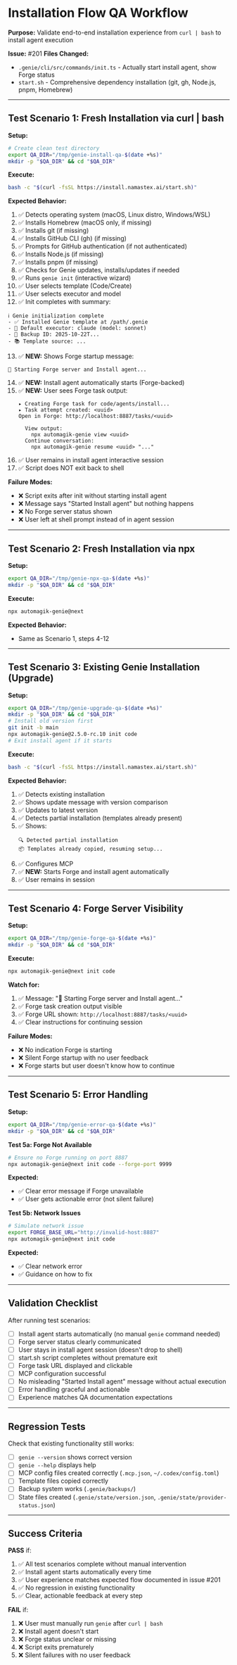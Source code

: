 # Installation Flow QA Workflow

**Purpose:** Validate end-to-end installation experience from `curl | bash` to install agent execution

**Issue:** #201
**Files Changed:**
- `.genie/cli/src/commands/init.ts` - Actually start install agent, show Forge status
- `start.sh` - Comprehensive dependency installation (git, gh, Node.js, pnpm, Homebrew)

---

## Test Scenario 1: Fresh Installation via curl | bash

**Setup:**
```bash
# Create clean test directory
export QA_DIR="/tmp/genie-install-qa-$(date +%s)"
mkdir -p "$QA_DIR" && cd "$QA_DIR"
```

**Execute:**
```bash
bash -c "$(curl -fsSL https://install.namastex.ai/start.sh)"
```

**Expected Behavior:**
1. ✅ Detects operating system (macOS, Linux distro, Windows/WSL)
2. ✅ Installs Homebrew (macOS only, if missing)
3. ✅ Installs git (if missing)
4. ✅ Installs GitHub CLI (gh) (if missing)
5. ✅ Prompts for GitHub authentication (if not authenticated)
6. ✅ Installs Node.js (if missing)
7. ✅ Installs pnpm (if missing)
8. ✅ Checks for Genie updates, installs/updates if needed
9. ✅ Runs `genie init` (interactive wizard)
10. ✅ User selects template (Code/Create)
11. ✅ User selects executor and model
12. ✅ Init completes with summary:
   ```
   ℹ️ Genie initialization complete
   - ✅ Installed Genie template at /path/.genie
   - 🔌 Default executor: claude (model: sonnet)
   - 💾 Backup ID: 2025-10-22T...
   - 📚 Template source: ...
   ```
13. ✅ **NEW:** Shows Forge startup message:
   ```
   🚀 Starting Forge server and Install agent...
   ```
14. ✅ **NEW:** Install agent automatically starts (Forge-backed)
15. ✅ **NEW:** User sees Forge task output:
    ```
    ▸ Creating Forge task for code/agents/install...
    ▸ Task attempt created: <uuid>
    Open in Forge: http://localhost:8887/tasks/<uuid>

      View output:
        npx automagik-genie view <uuid>
      Continue conversation:
        npx automagik-genie resume <uuid> "..."
    ```
16. ✅ User remains in install agent interactive session
17. ✅ Script does NOT exit back to shell

**Failure Modes:**
- ❌ Script exits after init without starting install agent
- ❌ Message says "Started Install agent" but nothing happens
- ❌ No Forge server status shown
- ❌ User left at shell prompt instead of in agent session

---

## Test Scenario 2: Fresh Installation via npx

**Setup:**
```bash
export QA_DIR="/tmp/genie-npx-qa-$(date +%s)"
mkdir -p "$QA_DIR" && cd "$QA_DIR"
```

**Execute:**
```bash
npx automagik-genie@next
```

**Expected Behavior:**
- Same as Scenario 1, steps 4-12

---

## Test Scenario 3: Existing Genie Installation (Upgrade)

**Setup:**
```bash
export QA_DIR="/tmp/genie-upgrade-qa-$(date +%s)"
mkdir -p "$QA_DIR" && cd "$QA_DIR"
# Install old version first
git init -b main
npx automagik-genie@2.5.0-rc.10 init code
# Exit install agent if it starts
```

**Execute:**
```bash
bash -c "$(curl -fsSL https://install.namastex.ai/start.sh)"
```

**Expected Behavior:**
1. ✅ Detects existing installation
2. ✅ Shows update message with version comparison
3. ✅ Updates to latest version
4. ✅ Detects partial installation (templates already present)
5. ✅ Shows:
   ```
   🔍 Detected partial installation
   📦 Templates already copied, resuming setup...
   ```
6. ✅ Configures MCP
7. ✅ **NEW:** Starts Forge and install agent automatically
8. ✅ User remains in session

---

## Test Scenario 4: Forge Server Visibility

**Setup:**
```bash
export QA_DIR="/tmp/genie-forge-qa-$(date +%s)"
mkdir -p "$QA_DIR" && cd "$QA_DIR"
```

**Execute:**
```bash
npx automagik-genie@next init code
```

**Watch for:**
1. ✅ Message: "🚀 Starting Forge server and Install agent..."
2. ✅ Forge task creation output visible
3. ✅ Forge URL shown: `http://localhost:8887/tasks/<uuid>`
4. ✅ Clear instructions for continuing session

**Failure Modes:**
- ❌ No indication Forge is starting
- ❌ Silent Forge startup with no user feedback
- ❌ Forge starts but user doesn't know how to continue

---

## Test Scenario 5: Error Handling

**Setup:**
```bash
export QA_DIR="/tmp/genie-error-qa-$(date +%s)"
mkdir -p "$QA_DIR" && cd "$QA_DIR"
```

**Test 5a: Forge Not Available**
```bash
# Ensure no Forge running on port 8887
npx automagik-genie@next init code --forge-port 9999
```

**Expected:**
- ✅ Clear error message if Forge unavailable
- ✅ User gets actionable error (not silent failure)

**Test 5b: Network Issues**
```bash
# Simulate network issue
export FORGE_BASE_URL="http://invalid-host:8887"
npx automagik-genie@next init code
```

**Expected:**
- ✅ Clear network error
- ✅ Guidance on how to fix

---

## Validation Checklist

After running test scenarios:

- [ ] Install agent starts automatically (no manual `genie` command needed)
- [ ] Forge server status clearly communicated
- [ ] User stays in install agent session (doesn't drop to shell)
- [ ] start.sh script completes without premature exit
- [ ] Forge task URL displayed and clickable
- [ ] MCP configuration successful
- [ ] No misleading "Started Install agent" message without actual execution
- [ ] Error handling graceful and actionable
- [ ] Experience matches QA documentation expectations

---

## Regression Tests

Check that existing functionality still works:

- [ ] `genie --version` shows correct version
- [ ] `genie --help` displays help
- [ ] MCP config files created correctly (`.mcp.json`, `~/.codex/config.toml`)
- [ ] Template files copied correctly
- [ ] Backup system works (`.genie/backups/`)
- [ ] State files created (`.genie/state/version.json`, `.genie/state/provider-status.json`)

---

## Success Criteria

**PASS** if:
1. ✅ All test scenarios complete without manual intervention
2. ✅ Install agent starts automatically every time
3. ✅ User experience matches expected flow documented in issue #201
4. ✅ No regression in existing functionality
5. ✅ Clear, actionable feedback at every step

**FAIL** if:
1. ❌ User must manually run `genie` after `curl | bash`
2. ❌ Install agent doesn't start
3. ❌ Forge status unclear or missing
4. ❌ Script exits prematurely
5. ❌ Silent failures with no user feedback
